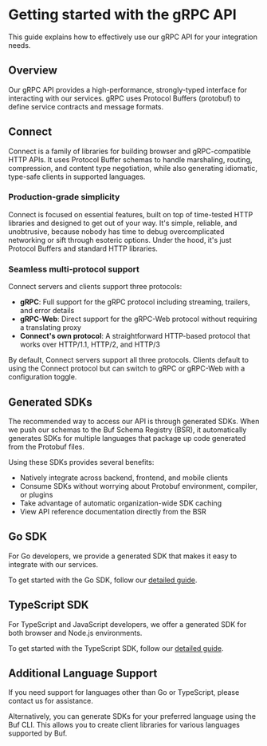 # Getting started with the gRPC API

This guide explains how to effectively use our gRPC API for your integration needs.

## Overview

Our gRPC API provides a high-performance, strongly-typed interface for interacting with our services. gRPC uses Protocol Buffers (protobuf) to define service contracts and message formats.

## Connect

Connect is a family of libraries for building browser and gRPC-compatible HTTP APIs. It uses Protocol Buffer schemas to handle marshaling, routing, compression, and content type negotiation, while also generating idiomatic, type-safe clients in supported languages.

### Production-grade simplicity

Connect is focused on essential features, built on top of time-tested HTTP libraries and designed to get out of your way. It's simple, reliable, and unobtrusive, because nobody has time to debug overcomplicated networking or sift through esoteric options. Under the hood, it's just Protocol Buffers and standard HTTP libraries.

### Seamless multi-protocol support

Connect servers and clients support three protocols:

- **gRPC**: Full support for the gRPC protocol including streaming, trailers, and error details
- **gRPC-Web**: Direct support for the gRPC-Web protocol without requiring a translating proxy
- **Connect's own protocol**: A straightforward HTTP-based protocol that works over HTTP/1.1, HTTP/2, and HTTP/3

By default, Connect servers support all three protocols. Clients default to using the Connect protocol but can switch to gRPC or gRPC-Web with a configuration toggle.

## Generated SDKs

The recommended way to access our API is through generated SDKs. When we push our schemas to the Buf Schema Registry (BSR), it automatically generates SDKs for multiple languages that package up code generated from the Protobuf files.

Using these SDKs provides several benefits:

- Natively integrate across backend, frontend, and mobile clients
- Consume SDKs without worrying about Protobuf environment, compiler, or plugins
- Take advantage of automatic organization-wide SDK caching
- View API reference documentation directly from the BSR

## Go SDK

For Go developers, we provide a generated SDK that makes it easy to integrate with our services.

To get started with the Go SDK, follow our [detailed guide](./getting-started-go-sdk.md).

## TypeScript SDK

For TypeScript and JavaScript developers, we offer a generated SDK for both browser and Node.js environments.

To get started with the TypeScript SDK, follow our [detailed guide](./getting-started-typescript-sdk.md).

## Additional Language Support

If you need support for languages other than Go or TypeScript, please contact us for assistance.

Alternatively, you can generate SDKs for your preferred language using the Buf CLI. This allows you to create client libraries for various languages supported by Buf.
